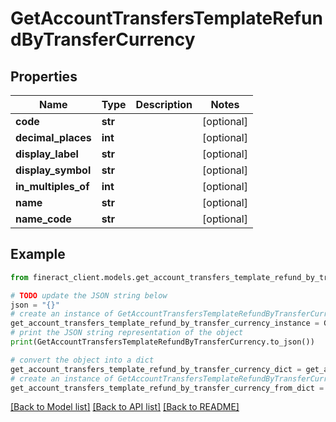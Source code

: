 # GetAccountTransfersTemplateRefundByTransferCurrency


## Properties

Name | Type | Description | Notes
------------ | ------------- | ------------- | -------------
**code** | **str** |  | [optional] 
**decimal_places** | **int** |  | [optional] 
**display_label** | **str** |  | [optional] 
**display_symbol** | **str** |  | [optional] 
**in_multiples_of** | **int** |  | [optional] 
**name** | **str** |  | [optional] 
**name_code** | **str** |  | [optional] 

## Example

```python
from fineract_client.models.get_account_transfers_template_refund_by_transfer_currency import GetAccountTransfersTemplateRefundByTransferCurrency

# TODO update the JSON string below
json = "{}"
# create an instance of GetAccountTransfersTemplateRefundByTransferCurrency from a JSON string
get_account_transfers_template_refund_by_transfer_currency_instance = GetAccountTransfersTemplateRefundByTransferCurrency.from_json(json)
# print the JSON string representation of the object
print(GetAccountTransfersTemplateRefundByTransferCurrency.to_json())

# convert the object into a dict
get_account_transfers_template_refund_by_transfer_currency_dict = get_account_transfers_template_refund_by_transfer_currency_instance.to_dict()
# create an instance of GetAccountTransfersTemplateRefundByTransferCurrency from a dict
get_account_transfers_template_refund_by_transfer_currency_from_dict = GetAccountTransfersTemplateRefundByTransferCurrency.from_dict(get_account_transfers_template_refund_by_transfer_currency_dict)
```
[[Back to Model list]](../README.md#documentation-for-models) [[Back to API list]](../README.md#documentation-for-api-endpoints) [[Back to README]](../README.md)



